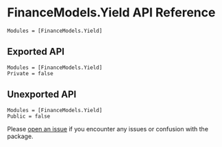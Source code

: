 # FinanceModels.Yield API Reference

```@index
Modules = [FinanceModels.Yield]
```

## Exported API
```@autodocs
Modules = [FinanceModels.Yield]
Private = false
```

## Unexported API
```@autodocs
Modules = [FinanceModels.Yield]
Public = false
```

Please [open an issue](https://github.com/JuliaActuary/FinanceModels.jl/issues) if you encounter any issues or confusion with the package.
